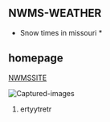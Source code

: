 ## NWMS-WEATHER

* Snow times in missouri *

## homepage

[NWMSSITE](https://www.nwmissouri.edu/wellness/faq.htm)

![Captured-images](https://en.wikipedia.org/wiki/Northwest_Missouri_State_University#/media/File:NW_Missouri_State_seal.png)


1. ertyytretr

